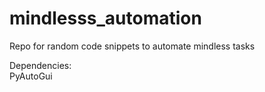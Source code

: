 # mindlesss_automation
Repo for random code snippets to automate mindless tasks
  
Dependencies:  
PyAutoGui
